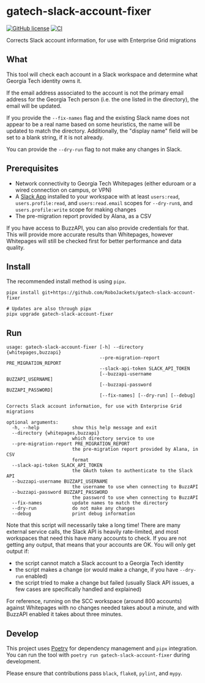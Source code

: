 # gatech-slack-account-fixer
[![GitHub license](https://img.shields.io/github/license/RoboJackets/gatech-slack-account-fixer)](https://github.com/RoboJackets/gatech-slack-account-fixer/blob/main/LICENSE) [![CI](https://concourse.robojackets.org/api/v1/teams/information-technology/pipelines/gatech-slack-account-fixer/jobs/build-main/badge)](https://concourse.robojackets.org/teams/information-technology/pipelines/gatech-slack-account-fixer)

Corrects Slack account information, for use with Enterprise Grid migrations

## What

This tool will check each account in a Slack workspace and determine what Georgia Tech identity owns it.

If the email address associated to the account is not the primary email address for the Georgia Tech person (i.e. the one listed in the directory), the email will be updated.

If you provide the `--fix-names` flag and the existing Slack name does not appear to be a real name based on some heuristics, the name will be updated to match the directory. Additionally, the "display name" field will be set to a blank string, if it is not already.

You can provide the `--dry-run` flag to not make any changes in Slack.

## Prerequisites

- Network connectivity to Georgia Tech Whitepages (either eduroam or a wired connection on campus, or VPN)
- A [Slack App](https://api.slack.com/apps/) installed to your workspace with at least `users:read`, `users.profile:read`, and `users:read.email` scopes for `--dry-run`s, and `users.profile:write` scope for making changes
- The pre-migration report provided by Alana, as a CSV

If you have access to BuzzAPI, you can also provide credentials for that. This will provide more accurate results than Whitepages, however Whitepages will still be checked first for better performance and data quality.

## Install
The recommended install method is using `pipx`.

```shell
pipx install git+https://github.com/RoboJackets/gatech-slack-account-fixer

# Updates are also through pipx
pipx upgrade gatech-slack-account-fixer
```

## Run
```
usage: gatech-slack-account-fixer [-h] --directory {whitepages,buzzapi}
                                  --pre-migration-report PRE_MIGRATION_REPORT
                                  --slack-api-token SLACK_API_TOKEN
                                  [--buzzapi-username BUZZAPI_USERNAME]
                                  [--buzzapi-password BUZZAPI_PASSWORD]
                                  [--fix-names] [--dry-run] [--debug]

Corrects Slack account information, for use with Enterprise Grid migrations

optional arguments:
  -h, --help            show this help message and exit
  --directory {whitepages,buzzapi}
                        which directory service to use
  --pre-migration-report PRE_MIGRATION_REPORT
                        the pre-migration report provided by Alana, in CSV
                        format
  --slack-api-token SLACK_API_TOKEN
                        the OAuth token to authenticate to the Slack API
  --buzzapi-username BUZZAPI_USERNAME
                        the username to use when connecting to BuzzAPI
  --buzzapi-password BUZZAPI_PASSWORD
                        the password to use when connecting to BuzzAPI
  --fix-names           update names to match the directory
  --dry-run             do not make any changes
  --debug               print debug information
```

Note that this script will necessarily take a long time! There are many external service calls, the Slack API is heavily rate-limited, and most workspaces that need this have many accounts to check. If you are not getting any output, that means that your accounts are OK. You will only get output if:

- the script cannot match a Slack account to a Georgia Tech identity
- the script makes a change (or would make a change, if you have `--dry-run` enabled)
- the script tried to make a change but failed (usually Slack API issues, a few cases are specifically handled and explained)

For reference, running on the SCC workspace (around 800 accounts) against Whitepages with no changes needed takes about a minute, and with BuzzAPI enabled it takes about three minutes.

## Develop

This project uses [Poetry](https://python-poetry.org/) for dependency management and `pipx` integration. You can run the tool with `poetry run gatech-slack-account-fixer` during development.

Please ensure that contributions pass `black`, `flake8`, `pylint`, and `mypy`.
